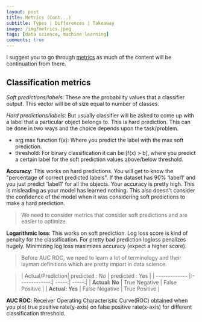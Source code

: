 ```yaml
---
layout: post
title: Metrics (Cont...)
subtitle: Types | Differences | Takeaway
image: /img/metrics.jpeg
tags: [data science, machine learning]
comments: true
---
```


I suggest you to go through [metrics](https://channabasavagola.github.io/2018-01-09-metrics/) as much of the content will be continuation from there.

## Classification metrics

*Soft predictions/labels*: These are the probability values that a classifier output. This vector will be of size equal to number of classes.

*Hard predictions/labels*: But usually classifier will be asked to come up with a label that a particular object belongs to.
This is hard prediction. This can be done in two ways and the choice depends upon the task/problem.
- arg max function f(x): Where you predict the label with the max soft prediction.
- threshold: For binary classification it can be [f(x) > b], where you predict a certain label for the soft prediction values above/below threshold.

**Accuracy**: This works on hard predictions. You will get to know the "percentage of correct predicted labels".
If the dataset has 90% 'label1' and you just predict 'label1' for all the objects. Your accuracy is pretty high. This is misleading as your model has learned nothing.
This also doesn't consider the confidence of the model when it was considering soft predictions to make a hard prediction.

> We need to consider metrics that consider soft predictions and are easier to optimize.

**Logarithmic loss**: This works on soft prediction. Log loss score is kind of penalty for the classification. For pretty bad prediction logloss penalizes hugely.
Minimizing log loss maximizes accuracy (expect a higher score).

>Before AUC ROC, we need to learn a lot of terminology and their layman definitions which are pretty import in data science.

>| Actual/Prediction| predicted : No          | predicted : Yes  |
| ------------- |:-------------:| -----:| -----:|
| **Actual: No**     | True Negative | False Positive |
| **Actual: Yes**    | False Negative    |   True Positive |

**AUC ROC**: Receiver Operating Characteristic Curve(ROC) obtained when you plot true positive rate(y-axis) on false positive rate(x-axis) for different classification threshold.
